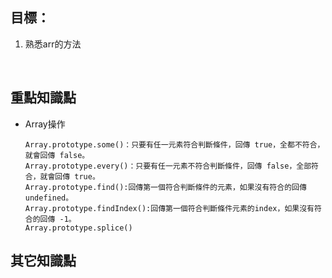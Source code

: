 
## 目標：

1. 熟悉arr的方法
<br />  


## 重點知識點

- Array操作
    ```
    Array.prototype.some()：只要有任一元素符合判斷條件，回傳 true，全都不符合，就會回傳 false。
    Array.prototype.every()：只要有任一元素不符合判斷條件，回傳 false，全部符合，就會回傳 true。
    Array.prototype.find():回傳第一個符合判斷條件的元素，如果沒有符合的回傳 undefined。
    Array.prototype.findIndex():回傳第一個符合判斷條件元素的index，如果沒有符合的回傳 -1。
    Array.prototype.splice()
    ```

## 其它知識點



<br />  

